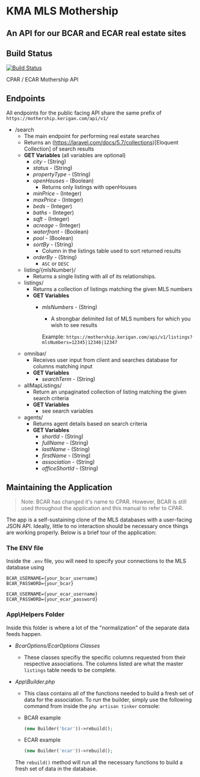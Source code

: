 # KMA MLS Mothership

## An API for our BCAR and ECAR real estate sites

## Build Status
[![Build Status](https://travis-ci.org/Doomtickle/mothership.svg?branch=master)](https://travis-ci.org/Doomtickle/mothership)

CPAR / ECAR Mothership API
## Endpoints
All endpoints for the public facing API share the same prefix of
`https://mothership.kerigan.com/api/v1/`
   * /search
	   * The main endpoint for performing real estate searches
       * Returns an (https://laravel.com/docs/5.7/collections)[Eloquent Collection] of search results
	   * **GET Variables** (all variables are optional)
		   * *city* - (String)
		   * *status* - (String)
		   * *propertyType* - (String)
		   * *openHouses* - (Boolean)
			   * Returns only listings with openHouses
		   * *minPrice* - (Integer)
           * *maxPrice* - (Integer)
           * *beds* - (Integer)
           * *baths* - (Integer)
           * *sqft* - (Integer)
           * *acreage* - (Integer)
           * *waterfront* - (Boolean)
           * *pool* - (Boolean)
           * *sortBy* - (String)
                * Column in the listings table used to sort returned results
           * *orderBy* - (String)
                * `ASC` or `DESC`
        * listing/{mlsNumber}/
            * Returns a single listing with all of its relationships.
        * listings/
            * Returns a collection of listings matching the given MLS numbers
            * **GET Variables**
                * *mlsNumbers* - (String)
                    * A strongbar delimited list of MLS numbers for which you wish to see results
		    
                    Example:
                        `https://mothership.kerigan.com/api/v1/listings?mlsNumbers=12345|12346|12347`
        * omnibar/
            * Receives user input from client and searches database for columns matching input
            * **GET Variables**
                * *searchTerm* - (String)
        * allMapListings/
            * Return an unpaginated collection of listing matching the given search criteria
            * **GET Variables**
                * see search variables
        * agents/
            * Returns agent details based on search criteria
            * **GET Variables**
                * *shortId* - (String)
                * *fullName* - (String)
                * *lastName* - (String)
                * *firstName* - (String)
                * *association* - (String)
                * *officeShortId* - (String)

## Maintaining the Application

> Note: BCAR has changed it's name to CPAR. However, BCAR is still used throughout the application and this manual to refer to CPAR.

The app is a self-sustaining clone of the MLS databases with a user-facing JSON API. Ideally, little to no interaction should be necessary once things are working properly. Below is a brief tour of the application:

### The ENV file
Inside the `.env` file, you will need to specify your connections to the MLS database using
```
BCAR_USERNAME={your_bcar_username}
BCAR_PASSWORD={your_bcar}

ECAR_USERNAME={your_ecar_username}
ECAR_PASSWORD={your_ecar_password}
```

### App\Helpers Folder
Inside this folder is where a lot of the "normalization" of the separate data feeds happen.

* *BcarOptions/EcarOptions Classes*
    * These classes specifiy the specific columns requested from their respective associations. The columns listed are what the master `listings` table needs to be complete.

* *App\Builder.php*
    * This class contains all of the functions needed to build a fresh set of data for the association. To run the builder, simply use the following command from inside the `php artisan tinker` console:

    * BCAR example
        ```php
        (new Builder('bcar'))->rebuild();
        ```

    * ECAR example
        ```php
        (new Builder('ecar'))->rebuild();
        ```

    The `rebuild()` method will run all the necessary functions to build a fresh set of data in the database.

